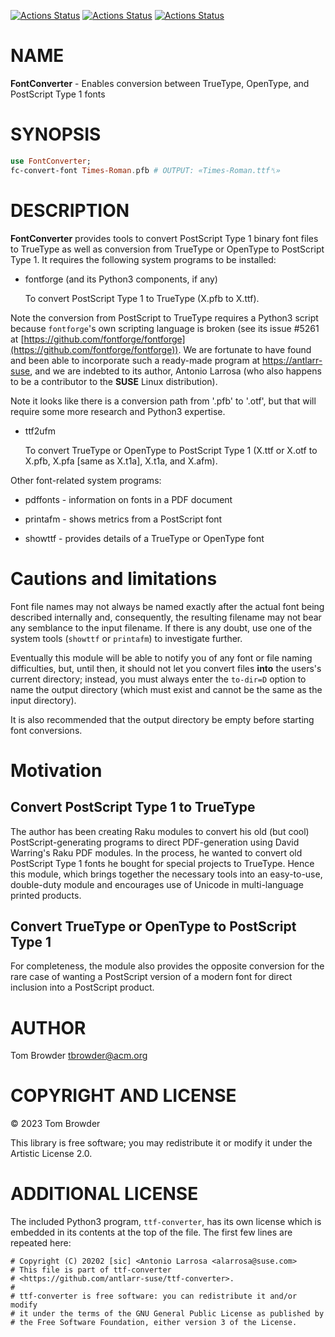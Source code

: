 [![Actions Status](https://github.com/tbrowder/FontConverter/actions/workflows/linux.yml/badge.svg)](https://github.com/tbrowder/FontConverter/actions) [![Actions Status](https://github.com/tbrowder/FontConverter/actions/workflows/macos.yml/badge.svg)](https://github.com/tbrowder/FontConverter/actions) [![Actions Status](https://github.com/tbrowder/FontConverter/actions/workflows/windows.yml/badge.svg)](https://github.com/tbrowder/FontConverter/actions)

NAME
====

**FontConverter** - Enables conversion between TrueType, OpenType, and PostScript Type 1 fonts

SYNOPSIS
========

```raku
use FontConverter;
fc-convert-font Times-Roman.pfb # OUTPUT: «Times-Roman.ttf␤»
```

DESCRIPTION
===========

**FontConverter** provides tools to convert PostScript Type 1 binary font files to TrueType as well as conversion from TrueType or OpenType to PostScript Type 1. It requires the following system programs to be installed:

  * fontforge (and its Python3 components, if any)

    To convert PostScript Type 1 to TrueType (X.pfb to X.ttf).

Note the conversion from PostScript to TrueType requires a Python3 script because `fontforge`'s own scripting language is broken (see its issue #5261 at [https://github.com/fontforge/fontforge](https://github.com/fontforge/fontforge)). We are fortunate to have found and been able to incorporate such a ready-made program at [https://antlarr-suse](https://antlarr-suse), and we are indebted to its author, Antonio Larrosa (who also happens to be a contributor to the **SUSE** Linux distribution).

Note it looks like there is a conversion path from '.pfb' to '.otf', but that will require some more research and Python3 expertise.

  * ttf2ufm

    To convert TrueType or OpenType to PostScript Type 1 (X.ttf or X.otf to X.pfb, X.pfa [same as X.t1a], X.t1a, and X.afm).

Other font-related system programs:

  * pdffonts - information on fonts in a PDF document

  * printafm - shows metrics from a PostScript font

  * showttf - provides details of a TrueType or OpenType font

Cautions and limitations
========================

Font file names may not always be named exactly after the actual font being described internally and, consequently, the resulting filename may not bear any semblance to the input filename. If there is any doubt, use one of the system tools (`showttf` or `printafm`) to investigate further. 

Eventually this module will be able to notify you of any font or file naming difficulties, but, until then, it should not let you convert files **into** the users's current directory; instead, you must always enter the `to-dir=D` option to name the output directory (which must exist and cannot be the same as the input directory). 

It is also recommended that the output directory be empty before starting font conversions.

Motivation
==========

Convert PostScript Type 1 to TrueType 
--------------------------------------

The author has been creating Raku modules to convert his old (but cool) PostScript-generating programs to direct PDF-generation using David Warring's Raku PDF modules. In the process, he wanted to convert old PostScript Type 1 fonts he bought for special projects to TrueType. Hence this module, which brings together the necessary tools into an easy-to-use, double-duty module and encourages use of Unicode in multi-language printed products.

Convert TrueType or OpenType to PostScript Type 1 
--------------------------------------------------

For completeness, the module also provides the opposite conversion for the rare case of wanting a PostScript version of a modern font for direct inclusion into a PostScript product.

AUTHOR
======

Tom Browder <tbrowder@acm.org>

COPYRIGHT AND LICENSE
=====================

© 2023 Tom Browder

This library is free software; you may redistribute it or modify it under the Artistic License 2.0.

ADDITIONAL LICENSE
==================

The included Python3 program, `ttf-converter`, has its own license which is embedded in its contents at the top of the file. The first few lines are repeated here:

    # Copyright (C) 20202 [sic] <Antonio Larrosa <alarrosa@suse.com>
    # This file is part of ttf-converter
    # <https://github.com/antlarr-suse/ttf-converter>.
    #
    # ttf-converter is free software: you can redistribute it and/or modify
    # it under the terms of the GNU General Public License as published by
    # the Free Software Foundation, either version 3 of the License.

